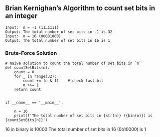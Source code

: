 ## Brian Kernighan’s Algorithm to count set bits in an integer
```
Input:  n = -1 (11…1111)
Output: The total number of set bits in -1 is 32 
Input:  n = 16 (00001000)
Output: The total number of set bits in 16 is 1
```
### Brute-Force Solution
```
# Naive solution to count the total number of set bits in `n`
def countSetBits(n):
    count = 0
    for _ in range(32):
        count += (n & 1)    # check last bit
        n >>= 1
    return count
 
 
if __name__ == '__main__':
 
    n = 16
    print(f'The total number of set bits in {str(n)} ({bin(n)}) is {countSetBits(n)}')
```

16 in binary is 10000
The total number of set bits in 16 (0b10000) is 1
